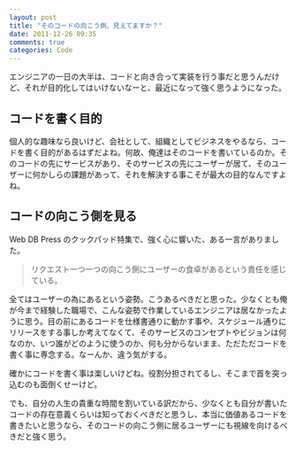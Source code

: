 ```yaml
---
layout: post
title: "そのコードの向こう側、見えてますか？"
date: 2011-12-26 09:35
comments: true
categories: Code
---
```


エンジニアの一日の大半は、コードと向き合って実装を行う事だと思うんだけど、それが目的化してはいけないなーと、最近になって強く思うようになった。

## コードを書く目的

個人的な趣味なら良いけど、会社として、組織としてビジネスをやるなら、コードを書く目的があるはずだよね。何故、俺達はそのコードを書いているのか。そのコードの先にサービスがあり、そのサービスの先にユーザーが居て、そのユーザーに何かしらの課題があって、それを解決する事こそが最大の目的なんですよね。

<!-- more -->

## コードの向こう側を見る

Web DB Press のクックパッド特集で、強く心に響いた、ある一言がありました。

> リクエスト一つ一つの向こう側にユーザーの食卓があるという責任を感じている。

全てはユーザーの為にあるという姿勢。こうあるべきだと思った。少なくとも俺が今まで経験した職場で、こんな姿勢で作業しているエンジニアは居なかったように思う。目の前にあるコードを仕様書通りに動かす事や、スケジュール通りにリリースをする事しか考えてなくて、そのサービスのコンセプトやビジョンは何なのか、いつ誰がどのように使うのか、何も分からないまま、ただただコードを書く事に専念する。なーんか、違う気がする。

確かにコードを書く事は楽しいけどね。役割分担されてるし、そこまで首を突っ込むのも面倒くせーけど。

でも、自分の人生の貴重な時間を割いている訳だから、少なくとも自分が書いたコードの存在意義くらいは知っておくべきだと思うし、本当に価値あるコードを書きたいと思うなら、そのコードの向こう側に居るユーザーにも視線を向けるべきだと強く思う。
